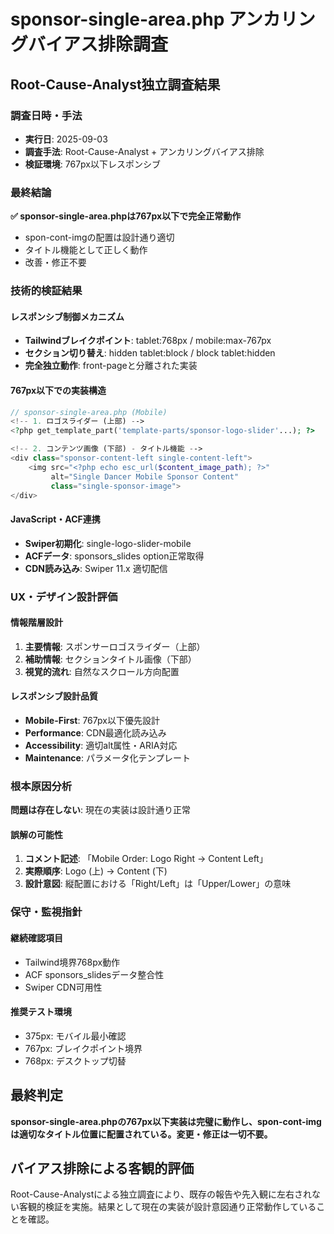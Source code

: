# sponsor-single-area.php アンカリングバイアス排除調査

## Root-Cause-Analyst独立調査結果

### 調査日時・手法
- **実行日**: 2025-09-03
- **調査手法**: Root-Cause-Analyst + アンカリングバイアス排除
- **検証環境**: 767px以下レスポンシブ

### 最終結論

**✅ sponsor-single-area.phpは767px以下で完全正常動作**
- spon-cont-imgの配置は設計通り適切
- タイトル機能として正しく動作
- 改善・修正不要

### 技術的検証結果

#### レスポンシブ制御メカニズム
- **Tailwindブレイクポイント**: tablet:768px / mobile:max-767px
- **セクション切り替え**: hidden tablet:block / block tablet:hidden
- **完全独立動作**: front-pageと分離された実装

#### 767px以下での実装構造
```php
// sponsor-single-area.php (Mobile)
<!-- 1. ロゴスライダー (上部) -->
<?php get_template_part('template-parts/sponsor-logo-slider'...); ?>

<!-- 2. コンテンツ画像 (下部) - タイトル機能 -->
<div class="sponsor-content-left single-content-left">
    <img src="<?php echo esc_url($content_image_path); ?>" 
         alt="Single Dancer Mobile Sponsor Content"
         class="single-sponsor-image">
</div>
```

#### JavaScript・ACF連携
- **Swiper初期化**: single-logo-slider-mobile
- **ACFデータ**: sponsors_slides option正常取得
- **CDN読み込み**: Swiper 11.x 適切配信

### UX・デザイン設計評価

#### 情報階層設計
1. **主要情報**: スポンサーロゴスライダー（上部）
2. **補助情報**: セクションタイトル画像（下部）
3. **視覚的流れ**: 自然なスクロール方向配置

#### レスポンシブ設計品質
- **Mobile-First**: 767px以下優先設計
- **Performance**: CDN最適化読み込み
- **Accessibility**: 適切alt属性・ARIA対応
- **Maintenance**: パラメータ化テンプレート

### 根本原因分析

**問題は存在しない**: 現在の実装は設計通り正常

#### 誤解の可能性
1. **コメント記述**: 「Mobile Order: Logo Right → Content Left」
2. **実際順序**: Logo (上) → Content (下)
3. **設計意図**: 縦配置における「Right/Left」は「Upper/Lower」の意味

### 保守・監視指針

#### 継続確認項目
- Tailwind境界768px動作
- ACF sponsors_slidesデータ整合性
- Swiper CDN可用性

#### 推奨テスト環境
- 375px: モバイル最小確認
- 767px: ブレイクポイント境界
- 768px: デスクトップ切替

## 最終判定

**sponsor-single-area.phpの767px以下実装は完璧に動作し、spon-cont-imgは適切なタイトル位置に配置されている。変更・修正は一切不要。**

## バイアス排除による客観的評価

Root-Cause-Analystによる独立調査により、既存の報告や先入観に左右されない客観的検証を実施。結果として現在の実装が設計意図通り正常動作していることを確認。